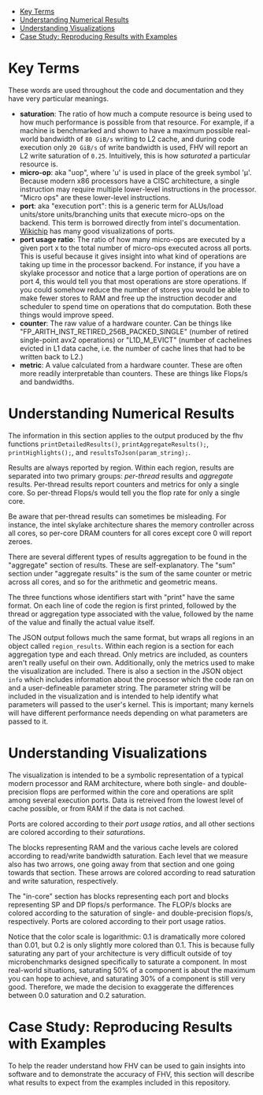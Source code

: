 - [Key Terms](#key-terms)
- [Understanding Numerical Results](#understanding-numerical-results)
- [Understanding Visualizations](#understanding-visualizations)
- [Case Study: Reproducing Results with Examples](#case-study-reproducing-results-with-examples)

# Key Terms

These words are used throughout the code and documentation and they have very
particular meanings.

- **saturation**: The ratio of how much a compute resource is being used to how
  much performance is possible from that resource. For example, if a machine is
  benchmarked and shown to have a maximum possible real-world bandwidth of `80
  GiB/s` writing to L2 cache, and during code execution only `20 GiB/s` of
  write bandwidth is used, FHV will report an L2 write saturation of `0.25`.
  Intuitively, this is how *saturated* a particular resource is.
- **micro-op**: aka "uop", where 'u' is used in place of the greek symbol 'μ'.
  Because modern x86 processors have a CISC architecture, a single instruction
  may require multiple lower-level instructions in the processor. "Micro ops"
  are these lower-level instructions. 
- **port**: aka "execution port": this is a generic term for ALUs/load
  units/store units/branching units that execute micro-ops on the backend. This
  term is borrowed directly from intel's documentation.
  [Wikichip](https://en.wikichip.org/wiki/intel/microarchitectures/skylake_(client)#Individual_Core)
  has many good visualizations of ports.
- **port usage ratio**: The ratio of how many micro-ops are executed by a given
  port x to the total number of micro-ops executed across all ports. This is
  useful because it gives insight into what kind of operations are taking up
  time in the processor backend. For instance, if you have a skylake processor
  and notice that a large portion of operations are on port 4, this would tell
  you that most operations are store operations. If you could somehow reduce
  the number of stores you would be able to make fewer stores to RAM and free
  up the instruction decoder and scheduler to spend time on operations that do
  computation. Both these things would improve speed.
- **counter**: The raw value of a hardware counter. Can be things like
  "FP_ARITH_INST_RETIRED_256B_PACKED_SINGLE" (number of retired single-point
  avx2 operations) or "L1D_M_EVICT" (number of cachelines evicted in L1 data
  cache, i.e. the number of cache lines that had to be written back to L2.) 
- **metric**: A value calculated from a hardware counter. These are often more
  readily interpretable than counters. These are things like Flops/s and
  bandwidths. 

# Understanding Numerical Results

The information in this section applies to the output produced by the fhv
functions `printDetailedResults()`, `printAggregateResults();`,
`printHighlights();`, and `resultsToJson(param_string);`. 

Results are always reported by region. Within each region, results are
separated into two primary groups: *per-thread* results and *aggregate*
results. Per-thread results report counters and metrics for only a single core.
So per-thread Flops/s would tell you the flop rate for only a single core. 

Be aware that per-thread results can sometimes be misleading. For instance,
the intel skylake architecture shares the memory controller across all cores,
so per-core DRAM counters for all cores except core 0 will report zeroes.

There are several different types of results aggregation to be found in the
"aggregate" section of results. These are self-explanatory. The "sum" section
under "aggregate results" is the sum of the same counter or metric across all
cores, and so for the arithmetic and geometric means.

The three functions whose identifiers start with "print" have the same format.
On each line of code the region is first printed, followed by the thread or
aggregation type associated with the value, followed by the name of the value
and finally the actual value itself.

The JSON output follows much the same format, but wraps all regions in an
object called `region_results`. Within each region is a section for each
aggregation type and each thread. Only metrics are included, as counters aren't
really useful on their own. Additionally, only the metrics used to make the
visualization are included. There is also a section in the JSON object `info`
which includes information about the processor which the code ran on and a
user-defineable parameter string. The parameter string will be included in the
visualization and is intended to help identify what parameters will passed to
the user's kernel. This is important; many kernels will have different
performance needs depending on what parameters are passed to it.

# Understanding Visualizations

The visualization is intended to be a symbolic representation of a typical
modern processor and RAM architecture, where both single- and double-precision
flops are performed within the core and operations are split among several
execution ports. Data is retreived from the lowest level of cache possible, or
from RAM if the data is not cached.

Ports are colored according to their *port usage ratios*, and all other
sections are colored according to their *saturations*.

The blocks representing RAM and the various cache levels are colored according
to read/write bandwidth saturation. Each level that we measure also has two
arrows, one going away from that section and one going towards that section.
These arrows are colored according to read saturation and write saturation,
respectively. 

The "in-core" section has blocks representing each port and blocks representing
SP and DP flops/s performance. The FLOP/s blocks are colored according to the
saturation of single- and double-precision flops/s, respectively. Ports are
colored according to their port usage ratios.

Notice that the color scale is logarithmic: 0.1 is dramatically more colored
than 0.01, but 0.2 is only slightly more colored than 0.1. This is because
fully saturating any part of your architecture is very difficult outside of toy
microbenchmarks designed specifically to saturate a component. In most
real-world situations, saturating 50% of a component is about the maximum you
can hope to achieve, and saturating 30% of a component is still very good.
Therefore, we made the decision to exaggerate the differences between
0.0 saturation and 0.2 saturation.

# Case Study: Reproducing Results with Examples

To help the reader understand how FHV can be used to gain insights into
software and to demonstrate the accuracy of FHV, this section will describe
what results to expect from the examples included in this repository. 
